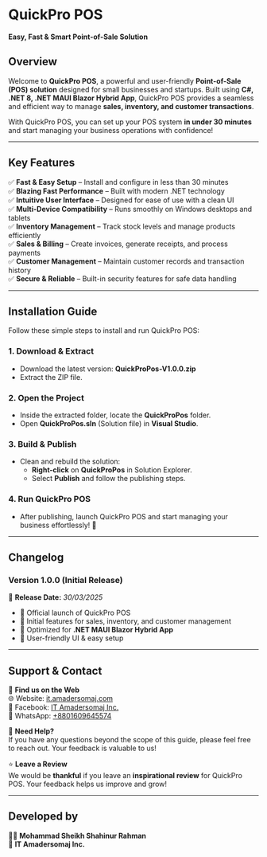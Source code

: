 # **QuickPro POS**  
**Easy, Fast & Smart Point-of-Sale Solution**  

## **Overview**  
Welcome to **QuickPro POS**, a powerful and user-friendly **Point-of-Sale (POS) solution** designed for small businesses and startups. Built using **C#, .NET 8, .NET MAUI Blazor Hybrid App**, QuickPro POS provides a seamless and efficient way to manage **sales, inventory, and customer transactions**.  

With QuickPro POS, you can set up your POS system **in under 30 minutes** and start managing your business operations with confidence!  

---

## **Key Features**  
✅ **Fast & Easy Setup** – Install and configure in less than 30 minutes  
✅ **Blazing Fast Performance** – Built with modern .NET technology  
✅ **Intuitive User Interface** – Designed for ease of use with a clean UI  
✅ **Multi-Device Compatibility** – Runs smoothly on Windows desktops and tablets  
✅ **Inventory Management** – Track stock levels and manage products efficiently  
✅ **Sales & Billing** – Create invoices, generate receipts, and process payments  
✅ **Customer Management** – Maintain customer records and transaction history  
✅ **Secure & Reliable** – Built-in security features for safe data handling  

---

## **Installation Guide**  
Follow these simple steps to install and run QuickPro POS:  

### **1. Download & Extract**  
- Download the latest version: **QuickProPos-V1.0.0.zip**  
- Extract the ZIP file.  

### **2. Open the Project**  
- Inside the extracted folder, locate the **QuickProPos** folder.  
- Open **QuickProPos.sln** (Solution file) in **Visual Studio**.  

### **3. Build & Publish**  
- Clean and rebuild the solution:  
  - **Right-click** on **QuickProPos** in Solution Explorer.  
  - Select **Publish** and follow the publishing steps.  

### **4. Run QuickPro POS**  
- After publishing, launch QuickPro POS and start managing your business effortlessly! 🚀  

---

## **Changelog**  
### **Version 1.0.0 (Initial Release)**  
📅 **Release Date:** *30/03/2025*  
- 🚀 Official launch of QuickPro POS  
- 🔹 Initial features for sales, inventory, and customer management  
- 🔹 Optimized for **.NET MAUI Blazor Hybrid App**  
- 🔹 User-friendly UI & easy setup  

---

## **Support & Contact**  
📌 **Find us on the Web**  
🌐 Website: [it.amadersomaj.com](https://it.amadersomaj.com)  
📘 Facebook: [IT Amadersomaj Inc.](https://web.facebook.com/itamadersomaj)  
📱 WhatsApp: [+8801609645574](https://wa.me/8801609645574)  

💬 **Need Help?**  
If you have any questions beyond the scope of this guide, please feel free to reach out. Your feedback is valuable to us!  

⭐ **Leave a Review**  
We would be **thankful** if you leave an **inspirational review** for QuickPro POS. Your feedback helps us improve and grow!  

---

## **Developed by**  
👨‍💻 **Mohammad Sheikh Shahinur Rahman**  
🚀 **IT Amadersomaj Inc.**  
